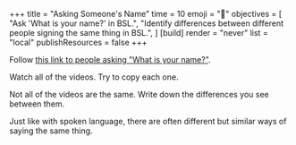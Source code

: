 +++
title = "Asking Someone's Name"
time = 10
emoji = "👋"
objectives = [
  "Ask 'What is your name?' in BSL.",
  "Identify differences between different people signing the same thing in BSL.",
]
[build]
  render = "never"
  list = "local"
  publishResources = false
+++

Follow [this link to people asking "What is your name?"](https://www.signbsl.com/sign/what-is-your-name).

Watch all of the videos. Try to copy each one.

Not all of the videos are the same. Write down the differences you see between them.

Just like with spoken language, there are often different but similar ways of saying the same thing.
